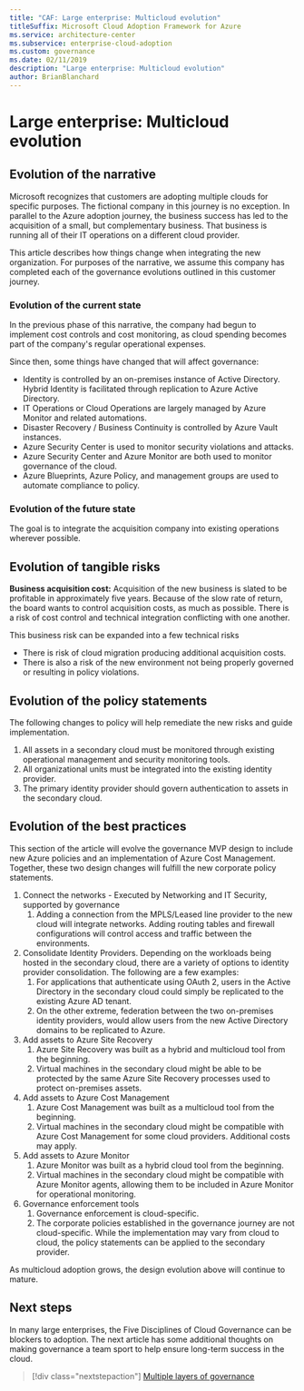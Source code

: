 ```yaml
---
title: "CAF: Large enterprise: Multicloud evolution"
titleSuffix: Microsoft Cloud Adoption Framework for Azure
ms.service: architecture-center
ms.subservice: enterprise-cloud-adoption
ms.custom: governance
ms.date: 02/11/2019
description: "Large enterprise: Multicloud evolution"
author: BrianBlanchard
---
```


# Large enterprise: Multicloud evolution

## Evolution of the narrative

Microsoft recognizes that customers are adopting multiple clouds for specific purposes. The fictional company in this journey is no exception. In parallel to the Azure adoption journey, the business success has led to the acquisition of a small, but complementary business. That business is running all of their IT operations on a different cloud provider.

This article describes how things change when integrating the new organization. For purposes of the narrative, we assume this company has completed each of the governance evolutions outlined in this customer journey.

### Evolution of the current state

In the previous phase of this narrative, the company had begun to implement cost controls and cost monitoring, as cloud spending becomes part of the company's regular operational expenses.

Since then, some things have changed that will affect governance:

- Identity is controlled by an on-premises instance of Active Directory. Hybrid Identity is facilitated through replication to Azure Active Directory.
- IT Operations or Cloud Operations are largely managed by Azure Monitor and related automations.
- Disaster Recovery / Business Continuity is controlled by Azure Vault instances.
- Azure Security Center is used to monitor security violations and attacks.
- Azure Security Center and Azure Monitor are both used to monitor governance of the cloud.
- Azure Blueprints, Azure Policy, and management groups are used to automate compliance to policy.

### Evolution of the future state

The goal is to integrate the acquisition company into existing operations wherever possible.

## Evolution of tangible risks

**Business acquisition cost:** Acquisition of the new business is slated to be profitable in approximately five years. Because of the slow rate of return, the board wants to control acquisition costs, as much as possible. There is a risk of cost control and technical integration conflicting with one another.

This business risk can be expanded into a few technical risks

- There is risk of cloud migration producing additional acquisition costs.
- There is also a risk of the new environment not being properly governed or resulting in policy violations.

## Evolution of the policy statements

The following changes to policy will help remediate the new risks and guide implementation.

1. All assets in a secondary cloud must be monitored through existing operational management and security monitoring tools.
2. All organizational units must be integrated into the existing identity provider.
3. The primary identity provider should govern authentication to assets in the secondary cloud.

## Evolution of the best practices

This section of the article will evolve the governance MVP design to include new Azure policies and an implementation of Azure Cost Management. Together, these two design changes will fulfill the new corporate policy statements.

1. Connect the networks - Executed by Networking and IT Security, supported by governance
    1. Adding a connection from the MPLS/Leased line provider to the new cloud will integrate networks. Adding routing tables and firewall configurations will control access and traffic between the environments.
2. Consolidate Identity Providers. Depending on the workloads being hosted in the secondary cloud, there are a variety of options to identity provider consolidation. The following are a few examples:
    1. For applications that authenticate using OAuth 2, users in the Active Directory in the secondary cloud could simply be replicated to the existing Azure AD tenant.
    2. On the other extreme, federation between the two on-premises identity providers, would allow users from the new Active Directory domains to be replicated to Azure.
3. Add assets to Azure Site Recovery
    1. Azure Site Recovery was built as a hybrid and multicloud tool from the beginning.
    2. Virtual machines in the secondary cloud might be able to be protected by the same Azure Site Recovery processes used to protect on-premises assets.
4. Add assets to Azure Cost Management
    1. Azure Cost Management was built as a multicloud tool from the beginning.
    2. Virtual machines in the secondary cloud might be compatible with Azure Cost Management for some cloud providers. Additional costs may apply.
5. Add assets to Azure Monitor
    1. Azure Monitor was built as a hybrid cloud tool from the beginning.
    2. Virtual machines in the secondary cloud might be compatible with Azure Monitor agents, allowing them to be included in Azure Monitor for operational monitoring.
6. Governance enforcement tools
    1. Governance enforcement is cloud-specific.
    2. The corporate policies established in the governance journey are not cloud-specific. While the implementation may vary from cloud to cloud, the policy statements can be applied to the secondary provider.

As multicloud adoption grows, the design evolution above will continue to mature.

## Next steps

In many large enterprises, the Five Disciplines of Cloud Governance can be blockers to adoption. The next article has some additional thoughts on making governance a team sport to help ensure long-term success in the cloud.

> [!div class="nextstepaction"]
> [Multiple layers of governance](./multiple-layers-of-governance.md)
